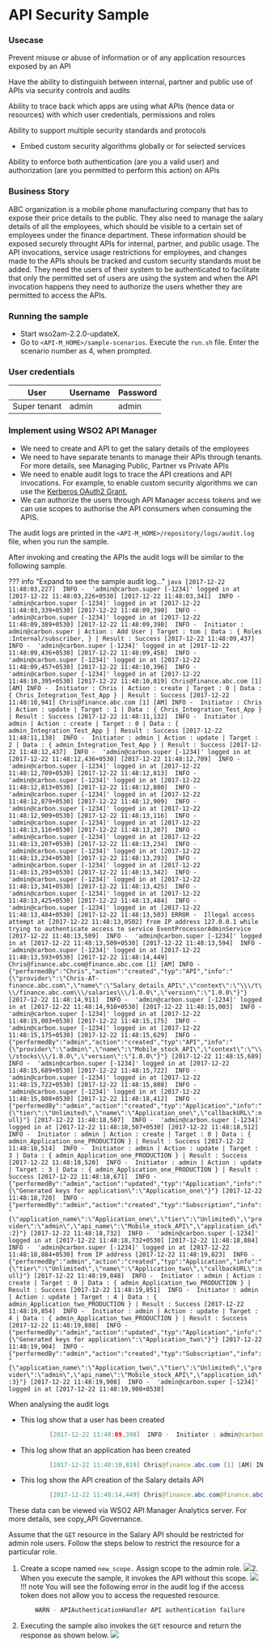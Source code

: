 # API Security Sample

### Usecase

Prevent misuse or abuse of information or of any application resources exposed by an API

Have the ability to distinguish between internal, partner and public use of APIs via security controls and audits

Ability to trace back which apps are using what APIs (hence data or resources) with which user credentials, permissions and roles

Ability to support multiple security standards and protocols

-   Embed custom security algorithms globally or for selected services

Ability to enforce both authentication (are you a valid user) and authorization (are you permitted to perform this action) on APIs

### Business Story

ABC organization is a mobile phone manufacturing company that has to expose their price details to the public. They also need to manage the salary details of all the employees, which should be visible to a certain set of employees under the finance department. These information should be exposed securely throught APIs for internal, partner, and public usage. The API invocations, service usage restrictions for employees, and changes made to the APIs shouls be tracked and custom security standards must be added. They need the users of their system to be authenticated to facilitate that only the permitted set of users are using the system and when the API invocation happens they need to authorize the users whether they are permitted to access the APIs.

### Running the sample

-   Start wso2am-2.2.0-updateX.
-   Go to `<API-M_HOME>/sample-scenarios`. Execute the `run.sh` file. Enter the scenario number as 4, when prompted.

### User credentials

| User         | Username | Password |
|--------------|----------|----------|
| Super tenant | admin    | admin    |

### Implement using WSO2 API Manager

-   We need to create and API to get the salary details of the employees
-   We need to have separate tenants to manage their APIs through tenants. For more details, see Managing Public, Partner vs Private APIs
-   We need to enable audit logs to trace the API creations and API invocations.
    For example, to enable custom security algorithms we can use the [Kerberos OAuth2 Grant.]({{base_path}}/learn/api-security/oauth2/grant-types/kerberos-oauth2-grant)
-   We can authorize the users through API Manager access tokens and we can use scopes to authorise the API consumers when consuming the APIS.

The audit logs are printed in the `<API-M_HOME>/repository/logs/audit.log` file, when you run the sample.

After invoking and creating the APIs the audit logs will be similar to the following sample.

??? info "Expand to see the sample audit log..."
    ``` java
        [2017-12-22 11:48:03,227]  INFO -  'admin@carbon.super [-1234]' logged in at [2017-12-22 11:48:03,226+0530]
        [2017-12-22 11:48:03,341]  INFO -  'admin@carbon.super [-1234]' logged in at [2017-12-22 11:48:03,339+0530]
        [2017-12-22 11:48:09,390]  INFO -  'admin@carbon.super [-1234]' logged in at [2017-12-22 11:48:09,389+0530]
        [2017-12-22 11:48:09,398]  INFO -  Initiator : admin@carbon.super | Action : Add User | Target : tom | Data : { Roles :Internal/subscriber, } | Result : Success
        [2017-12-22 11:48:09,437]  INFO -  'admin@carbon.super [-1234]' logged in at [2017-12-22 11:48:09,436+0530]
        [2017-12-22 11:48:09,458]  INFO -  'admin@carbon.super [-1234]' logged in at [2017-12-22 11:48:09,457+0530]
        [2017-12-22 11:48:10,396]  INFO -  'admin@carbon.super [-1234]' logged in at [2017-12-22 11:48:10,395+0530]
        [2017-12-22 11:48:10,819] Chris@finance.abc.com [1] [AM] INFO -  Initiator : Chris | Action : create | Target : 0 | Data : { Chris_Integration_Test_App } | Result : Success
        [2017-12-22 11:48:10,941] Chris@finance.abc.com [1] [AM] INFO -  Initiator : Chris | Action : update | Target : 1 | Data : { Chris_Integration_Test_App } | Result : Success
        [2017-12-22 11:48:11,132]  INFO -  Initiator : admin | Action : create | Target : 0 | Data : { admin_Integration_Test_App } | Result : Success
        [2017-12-22 11:48:11,138]  INFO -  Initiator : admin | Action : update | Target : 2 | Data : { admin_Integration_Test_App } | Result : Success
        [2017-12-22 11:48:12,437]  INFO -  'admin@carbon.super [-1234]' logged in at [2017-12-22 11:48:12,436+0530]
        [2017-12-22 11:48:12,709]  INFO -  'admin@carbon.super [-1234]' logged in at [2017-12-22 11:48:12,709+0530]
        [2017-12-22 11:48:12,813]  INFO -  'admin@carbon.super [-1234]' logged in at [2017-12-22 11:48:12,813+0530]
        [2017-12-22 11:48:12,880]  INFO -  'admin@carbon.super [-1234]' logged in at [2017-12-22 11:48:12,879+0530]
        [2017-12-22 11:48:12,909]  INFO -  'admin@carbon.super [-1234]' logged in at [2017-12-22 11:48:12,909+0530]
        [2017-12-22 11:48:13,116]  INFO -  'admin@carbon.super [-1234]' logged in at [2017-12-22 11:48:13,116+0530]
        [2017-12-22 11:48:13,207]  INFO -  'admin@carbon.super [-1234]' logged in at [2017-12-22 11:48:13,207+0530]
        [2017-12-22 11:48:13,234]  INFO -  'admin@carbon.super [-1234]' logged in at [2017-12-22 11:48:13,234+0530]
        [2017-12-22 11:48:13,293]  INFO -  'admin@carbon.super [-1234]' logged in at [2017-12-22 11:48:13,293+0530]
        [2017-12-22 11:48:13,342]  INFO -  'admin@carbon.super [-1234]' logged in at [2017-12-22 11:48:13,341+0530]
        [2017-12-22 11:48:13,425]  INFO -  'admin@carbon.super [-1234]' logged in at [2017-12-22 11:48:13,425+0530]
        [2017-12-22 11:48:13,484]  INFO -  'admin@carbon.super [-1234]' logged in at [2017-12-22 11:48:13,484+0530]
        [2017-12-22 11:48:13,503] ERROR -  Illegal access attempt at [2017-12-22 11:48:13,0502] from IP address 127.0.0.1 while trying to authenticate access to service EventProcessorAdminService
        [2017-12-22 11:48:13,509]  INFO -  'admin@carbon.super [-1234]' logged in at [2017-12-22 11:48:13,509+0530]
        [2017-12-22 11:48:13,594]  INFO -  'admin@carbon.super [-1234]' logged in at [2017-12-22 11:48:13,593+0530]
        [2017-12-22 11:48:14,449] Chris@finance.abc.com@finance.abc.com [1] [AM] INFO -  {"performedBy":"Chris","action":"created","typ":"API","info":"{\"provider\":\"Chris-AT-finance.abc.com\",\"name\":\"Salary_details_API\",\"context\":\"\\\/t\\\/finance.abc.com\\\/salaries\\\/1.0.0\",\"version\":\"1.0.0\"}"}
        [2017-12-22 11:48:14,911]  INFO -  'admin@carbon.super [-1234]' logged in at [2017-12-22 11:48:14,910+0530]
        [2017-12-22 11:48:15,003]  INFO -  'admin@carbon.super [-1234]' logged in at [2017-12-22 11:48:15,003+0530]
        [2017-12-22 11:48:15,175]  INFO -  'admin@carbon.super [-1234]' logged in at [2017-12-22 11:48:15,175+0530]
        [2017-12-22 11:48:15,629]  INFO -  {"performedBy":"admin","action":"created","typ":"API","info":"{\"provider\":\"admin\",\"name\":\"Mobile_stock_API\",\"context\":\"\\\/stocks\\\/1.0.0\",\"version\":\"1.0.0\"}"}
        [2017-12-22 11:48:15,689]  INFO -  'admin@carbon.super [-1234]' logged in at [2017-12-22 11:48:15,689+0530]
        [2017-12-22 11:48:15,722]  INFO -  'admin@carbon.super [-1234]' logged in at [2017-12-22 11:48:15,722+0530]
        [2017-12-22 11:48:15,808]  INFO -  'admin@carbon.super [-1234]' logged in at [2017-12-22 11:48:15,808+0530]
        [2017-12-22 11:48:18,412]  INFO -  {"performedBy":"admin","action":"created","typ":"Application","info":"{\"tier\":\"Unlimited\",\"name\":\"Application_one\",\"callbackURL\":null}"}
        [2017-12-22 11:48:18,507]  INFO -  'admin@carbon.super [-1234]' logged in at [2017-12-22 11:48:18,507+0530]
        [2017-12-22 11:48:18,512]  INFO -  Initiator : admin | Action : create | Target : 0 | Data : { admin_Application_one_PRODUCTION } | Result : Success
        [2017-12-22 11:48:18,514]  INFO -  Initiator : admin | Action : update | Target : 3 | Data : { admin_Application_one_PRODUCTION } | Result : Success
        [2017-12-22 11:48:18,520]  INFO -  Initiator : admin | Action : update | Target : 3 | Data : { admin_Application_one_PRODUCTION } | Result : Success
        [2017-12-22 11:48:18,671]  INFO -  {"performedBy":"admin","action":"updated","typ":"Application","info":"{\"Generated keys for application\":\"Application_one\"}"}
        [2017-12-22 11:48:18,720]  INFO -  {"performedBy":"admin","action":"created","typ":"Subscription","info":"{\"application_name\":\"Application_one\",\"tier\":\"Unlimited\",\"provider\":\"admin\",\"api_name\":\"Mobile_stock_API\",\"application_id\":2}"}
        [2017-12-22 11:48:18,732]  INFO -  'admin@carbon.super [-1234]' logged in at [2017-12-22 11:48:18,732+0530]
        [2017-12-22 11:48:18,884]  INFO -  'admin@carbon.super [-1234]' logged in at [2017-12-22 11:48:18,884+0530] from IP address
        [2017-12-22 11:48:19,823]  INFO -  {"performedBy":"admin","action":"created","typ":"Application","info":"{\"tier\":\"Unlimited\",\"name\":\"Application_two\",\"callbackURL\":null}"}
        [2017-12-22 11:48:19,848]  INFO -  Initiator : admin | Action : create | Target : 0 | Data : { admin_Application_two_PRODUCTION } | Result : Success
        [2017-12-22 11:48:19,851]  INFO -  Initiator : admin | Action : update | Target : 4 | Data : { admin_Application_two_PRODUCTION } | Result : Success
        [2017-12-22 11:48:19,854]  INFO -  Initiator : admin | Action : update | Target : 4 | Data : { admin_Application_two_PRODUCTION } | Result : Success
        [2017-12-22 11:48:19,888]  INFO -  {"performedBy":"admin","action":"updated","typ":"Application","info":"{\"Generated keys for application\":\"Application_two\"}"}
        [2017-12-22 11:48:19,904]  INFO -  {"performedBy":"admin","action":"created","typ":"Subscription","info":"{\"application_name\":\"Application_two\",\"tier\":\"Unlimited\",\"provider\":\"admin\",\"api_name\":\"Mobile_stock_API\",\"application_id\":3}"}
        [2017-12-22 11:48:19,908]  INFO -  'admin@carbon.super [-1234]' logged in at [2017-12-22 11:48:19,908+0530]
    ```

When analysing the audit logs

-   This log show that a user has been created

    ``` java
            [2017-12-22 11:48:09,398]  INFO -  Initiator : admin@carbon.super | Action : Add User | Target : tom | Data : { Roles :Internal/subscriber, } | Result : Success
    ```

-   This log show that an application has been created

    ``` java
            [2017-12-22 11:48:10,819] Chris@finance.abc.com [1] [AM] INFO -  Initiator : Chris | Action : create | Target : 0 | Data : { Chris_Integration_Test_App } | Result : Success
    ```

<!-- -->

-   This log show the API creation of the Salary details API

    ``` java
            [2017-12-22 11:48:14,449] Chris@finance.abc.com@finance.abc.com [1] [AM] INFO -  {"performedBy":"Chris","action":"created","typ":"API","info":"{\"provider\":\"Chris-AT-finance.abc.com\",\"name\":\"Salary_details_API\",\"context\":\"\\\/t\\\/finance.abc.com\\\/salaries\\\/1.0.0\",\"version\":\"1.0.0\"}"}
    ```

These data can be viewed via WSO2 API Manager Analytics server. For more details, see copy\_API Governance.

Assume that the `GET` resource in the Salary API should be restricted for admin role users. Follow the steps below to restrict the resource for a particular role.

1.  Create a scope named `new_scope.` Assign scope to the admin role. ![](https://lh6.googleusercontent.com/P4ixhA2IooMGlCyw1S0_QnmCFjcI8dPwk3LzArNRIr8rP5hC8FNr3IxkvAPUcYP36fQHWxWPHXysqGUqyea2z1_1gxxV6vAD57Wec6PNvfDZ0tHGM9oe1xypil9nnyrsRXBEL5yt)2.  When you execute the sample, it invokes the API without this scope. ![](https://lh3.googleusercontent.com/xZnDwHf4dbw4ynxUyOBEjYuG87X3nJ2DWsuApHWhW1KKTSbKHLP3YCDEIrqkD3oCezEjuJS4KtbDnbguTyOeTNTs9_YQ1wT5UXFS_BuEaTepB-wvdh8qz9rTEASBvtG6Y8-PSJ4p)
        !!! note
    You will see the following error in the audit log if the access token does not allow you to access the requested resource.

    ``` java
        WARN - APIAuthenticationHandler API authentication failure
    ```


3.  Executing the sample also invokes the `GET` resource and return the response as shown below. ![](https://lh4.googleusercontent.com/a9GVqIUs62NnynUA9HpIy6WqU3xEW4Pr9kl_veTTrt89OquS4YHqHLMxBDUMy3o9qKCQwy90U3JjcRFcepETVejA7W9QJibEINQHPmRhuZdY97bTO4iFZLwhC7148fpXMjxcPgr8)

